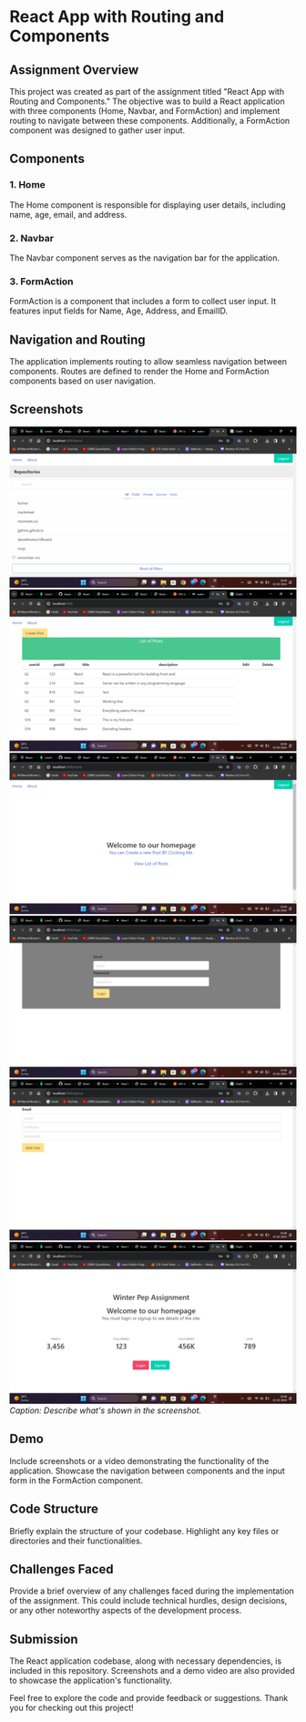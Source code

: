 # React App with Routing and Components

## Assignment Overview

This project was created as part of the assignment titled "React App with Routing and Components." The objective was to build a React application with three components (Home, Navbar, and FormAction) and implement routing to navigate between these components. Additionally, a FormAction component was designed to gather user input.

## Components

### 1. Home
The Home component is responsible for displaying user details, including name, age, email, and address.

### 2. Navbar
The Navbar component serves as the navigation bar for the application.

### 3. FormAction
FormAction is a component that includes a form to collect user input. It features input fields for Name, Age, Address, and EmailID.

## Navigation and Routing

The application implements routing to allow seamless navigation between components. Routes are defined to render the Home and FormAction components based on user navigation.

## Screenshots

![Screenshot 1](./src/screenshots/one.png)
![Screenshot 2](./src/screenshots/two.png)
![Screenshot 3](./src/screenshots/three.png)
![Screenshot 4](./src/screenshots/four.png)
![Screenshot 4](./src/screenshots/five.png)
![Screenshot 4](./src/screenshots/six.png)
*Caption: Describe what's shown in the screenshot.*

## Demo

Include screenshots or a video demonstrating the functionality of the application. Showcase the navigation between components and the input form in the FormAction component.

## Code Structure

Briefly explain the structure of your codebase. Highlight any key files or directories and their functionalities.

## Challenges Faced

Provide a brief overview of any challenges faced during the implementation of the assignment. This could include technical hurdles, design decisions, or any other noteworthy aspects of the development process.

## Submission

The React application codebase, along with necessary dependencies, is included in this repository. Screenshots and a demo video are also provided to showcase the application's functionality.

Feel free to explore the code and provide feedback or suggestions. Thank you for checking out this project!
